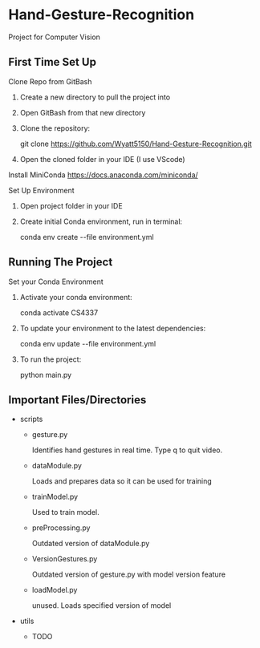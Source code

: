 # Hand-Gesture-Recognition
Project for Computer Vision


## First Time Set Up

Clone Repo from GitBash
1. Create a new directory to pull the project into
2. Open GitBash from that new directory
3. Clone the repository:
    
    git clone https://github.com/Wyatt5150/Hand-Gesture-Recognition.git
4. Open the cloned folder in your IDE (I use VScode)

Install MiniConda
https://docs.anaconda.com/miniconda/

Set Up Environment
1. Open project folder in your IDE
2. Create initial Conda environment, run in terminal:

    conda env create --file environment.yml


## Running The Project

Set your Conda Environment
1. Activate your conda environment:

    conda activate CS4337
2. To update your environment to the latest dependencies:

    conda env update --file environment.yml 
3. To run the project:

    python main.py


## Important Files/Directories
- scripts
   - gesture.py

      Identifies hand gestures in real time. Type q to quit video.

   - dataModule.py

      Loads and prepares data so it can be used for training

   - trainModel.py

      Used to train model.

   - preProcessing.py
   
      Outdated version of dataModule.py

   - VersionGestures.py
   
      Outdated version of gesture.py with model version feature
   
   - loadModel.py

      unused. Loads specified version of model


- utils
   - TODO
